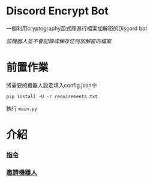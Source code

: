 # Discord Encrypt Bot
一個利用cryptography函式庫進行檔案加解密的Discord bot

*該機器人並不會記錄或保存任何加解密的檔案*
# 前置作業
將需要的機器人設定填入config.json中
```
pip install -U -r requirements.txt
```

執行 `main.py` 
# 介紹
### [指令](docs/commands.md)
### [邀請機器人](https://discord.com/oauth2/authorize?client_id=1242337935022624788&permissions=551903332352&scope=bot)













